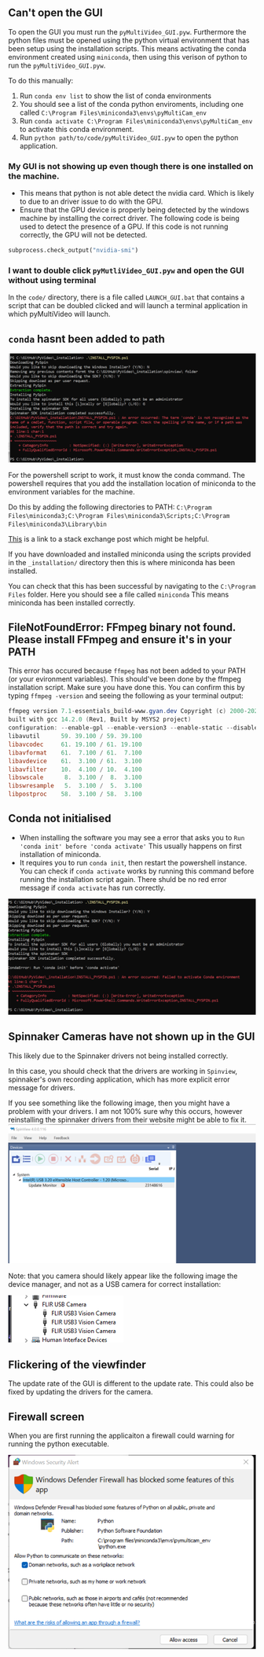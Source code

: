 
## Can't open the GUI

To open the GUI you must run the   `pyMultiVideo_GUI.pyw`. Furthermore the python files must be opened using the python virtual environment that has been setup using the installation scripts. This means activating the conda environment created using `miniconda`, then using this verison of python to run the `pyMultiVideo_GUI.pyw`.

To do this manually:

1. Run `conda env list` to show the list of conda environments
2. You should see a list of the conda python enviroments, including one called `C:\Program Files\miniconda3\envs\pyMultiCam_env`
3. Run `conda activate C:\Program Files\miniconda3\envs\pyMultiCam_env` to activate this conda environment.
4. Run `python path/to/code/pyMultiVideo_GUI.pyw` to open the python application.

### My GUI is not showing up even though there is one installed on the machine. 

- This means that python is not able detect the nvidia card. Which is likely to due to an driver issue to do with the GPU.
- Ensure that the GPU device is properly being detected by the windows machine by installing the correct driver.
The following code is being used to detect the presence of a GPU. If this code is not running correctly, the GPU will not be detected.
```python
subprocess.check_output("nvidia-smi")
```


### I want to double click `pyMutliVideo_GUI.pyw` and open the GUI without using terminal

In the `code/` directory, there is a file called `LAUNCH_GUI.bat` that contains a script that can be doubled clicked and will launch a terminal application in which pyMultiVideo will launch. 

## `conda` hasnt been added to path

![Not added to path](/docs/media/conda-not-added-to-path.png)

For the powershell script to work, it must know the conda command. The powershell requires that you add the installation location of miniconda to the environment variables for the machine.

Do this by adding the following directories to PATH: `C:\Program Files\miniconda3;C:\Program Files\miniconda3\Scripts;C:\Program Files\miniconda3\Library\bin`

[This](https://stackoverflow.com/questions/44597662/conda-command-is-not-recognized-on-windows-10) is a link to a stack exchange post which might be helpful.

If you have downloaded and installed miniconda using the scripts provided in the `_installation/` directory then this is where miniconda has been installed.

You can check that this has been successful by navigating to the `C:\Program Files` folder. Here you should see a file called `miniconda` This means miniconda has been installed correctly.

## FileNotFoundError: FFmpeg binary not found. Please install FFmpeg and ensure it's in your PATH

This error has occured because `ffmpeg` has not been added to your PATH (or your evironment variables). This should've been done by the ffmpeg installation script. Make sure you have done this. You can confirm this by typing `ffmpeg -version` and seeing the following as your terminal output:

```powershell
ffmpeg version 7.1-essentials_build-www.gyan.dev Copyright (c) 2000-2024 the FFmpeg developers
built with gcc 14.2.0 (Rev1, Built by MSYS2 project)
configuration: --enable-gpl --enable-version3 --enable-static --disable-w32threads --disable-autodetect --enable-fontconfig --enable-iconv --enable-gnutls --enable-libxml2 --enable-gmp --enable-bzlib --enable-lzma --enable-zlib --enable-libsrt --enable-libssh --enable-libzmq --enable-avisynth --enable-sdl2 --enable-libwebp --enable-libx264 --enable-libx265 --enable-libxvid --enable-libaom --enable-libopenjpeg --enable-libvpx --enable-mediafoundation --enable-libass --enable-libfreetype --enable-libfribidi --enable-libharfbuzz --enable-libvidstab --enable-libvmaf --enable-libzimg --enable-amf --enable-cuda-llvm --enable-cuvid --enable-dxva2 --enable-d3d11va --enable-d3d12va --enable-ffnvcodec --enable-libvpl --enable-nvdec --enable-nvenc --enable-vaapi --enable-libgme --enable-libopenmpt --enable-libopencore-amrwb --enable-libmp3lame --enable-libtheora --enable-libvo-amrwbenc --enable-libgsm --enable-libopencore-amrnb --enable-libopus --enable-libspeex --enable-libvorbis --enable-librubberband
libavutil      59. 39.100 / 59. 39.100
libavcodec     61. 19.100 / 61. 19.100
libavformat    61.  7.100 / 61.  7.100
libavdevice    61.  3.100 / 61.  3.100
libavfilter    10.  4.100 / 10.  4.100
libswscale      8.  3.100 /  8.  3.100
libswresample   5.  3.100 /  5.  3.100
libpostproc    58.  3.100 / 58.  3.100
```

## Conda not initialised

- When installing the software you may see a error that asks you to `Run 'conda init' before 'conda activate'` This usually happens on first installation of miniconda.
- It requires you to run `conda init`, then restart the powershell instance. You can check if `conda activate` works by running this command before running the installation script again. There shuld be no red error message if `conda activate` has run correctly.

![Not initalised](/docs/media/conda-not-initialised.png)

## Spinnaker Cameras have not shown up in the GUI

This likely due to the Spinnaker drivers not being installed correctly.

In this case, you should check that the drivers are working in `Spinview`, spinnaker's own recording application, which has more explicit error message for drivers.

If you see something like the following image, then you might have a problem with your drivers. I am not 100% sure why this occurs, however reinstalling the spinnaker drivers from their website might be able to fix it.
![bad drivers](/docs/media/driver-problem.png)

Note: that you camera should likely appear like the following image the device manager, and not as a USB camera for correct installation:

![device-managed-view](/docs/media/flir-camera-drivers-view.png)

## Flickering of the viewfinder

The update rate of the GUI is different to the update rate. This could also be fixed by updating the drivers for the camera.

## Firewall screen

When you are first running the applicaiton a firewall could warning for running the python executable.

![fire-wall-screen](/docs/media/python-firewall.png)